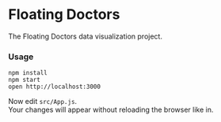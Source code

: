 Floating Doctors
=====================

The Floating Doctors data visualization project.

### Usage

```
npm install
npm start
open http://localhost:3000
```

Now edit `src/App.js`.  
Your changes will appear without reloading the browser like in.
